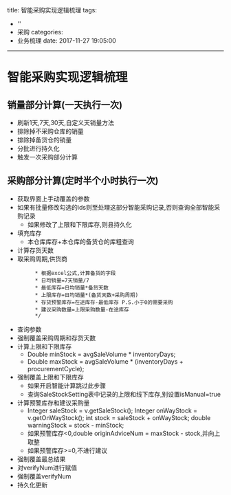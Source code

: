 title: 智能采购实现逻辑梳理
tags:
  - ''
  - 采购
categories:
  - 业务梳理
date: 2017-11-27 19:05:00
---
# 智能采购实现逻辑梳理
## 销量部分计算(一天执行一次)
- 刷新1天,7天,30天,自定义天销量方法
- 排除掉不采购仓库的销量
- 排除掉备货仓的销量
- 分批进行持久化
- 触发一次采购部分计算

## 采购部分计算(定时半个小时执行一次)
- 获取界面上手动覆盖的参数
- 如果有批量修改勾选的ids则至处理这部分智能采购记录,否则查询全部智能采购记录
    - 如果修改了上限和下限库存,则县持久化
- 填充库存
    + 本仓库库存+本仓库的备货仓的库粗查询
- 计算存货天数
- 取采购周期,供货商
```
         * 根据excel公式,计算备货的字段
         * 日均销量=7天销量/7
         * 最低库存=日均销量*备货天数
         * 上限库存=日均销量*(备货天数+采购周期)
         * 存货预警库存=在途库存-最低库存 P.S.小于0的需要采购
         * 建议采购数量=上限采购数量-在途库存
         */ 
```
- 查询参数
- 强制覆盖采购周期和存货天数
- 计算上限和下限库存
    - Double minStock = avgSaleVolume * inventoryDays;
    - Double maxStock = avgSaleVolume * (inventoryDays + procurementCycle);
- 强制覆盖上限和下限库存
    + 如果开启智能计算跳过此步骤
    + 查询SaleStockSetting表中记录的上限和线下库存,别设置isManual=true
- 计算预警库存和建议采购量
    + Integer saleStock = v.getSaleStock();
        Integer onWayStock = v.getOnWayStock();
        int stock = saleStock + onWayStock;
        double warningStock = stock - minStock;
    + 如果预警库存<0,double originAdviceNum = maxStock - stock,并向上取整
    + 如果预警库存>=0,不进行建议
- 强制覆盖最总结果
- 对verifyNum进行赋值
- 强制覆盖verifyNum
- 持久化更新